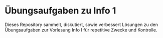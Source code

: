 # Übungsaufgaben zu Info 1
Dieses Repository sammelt, diskutiert, sowie verbessert Lösungen zu den Übungsaufgaben zur Vorlesung Info I für repetitive Zwecke und Kontrolle.
